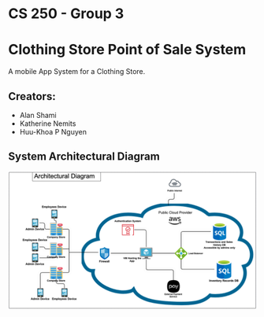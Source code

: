 # CS 250 - Group 3

# Clothing Store Point of Sale System
A mobile App System for a Clothing Store.
## Creators:
  - Alan Shami
  - Katherine Nemits
  - Huu-Khoa P Nguyen
## System Architectural Diagram
![](https://github.com/katherine-nemits/CS250Group3/blob/main/CS250%20-%20Architectural%20Diagram.png?raw=true)
